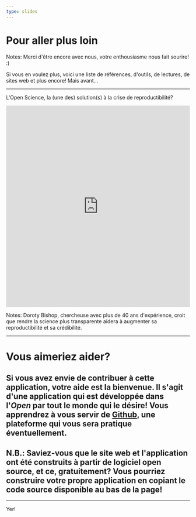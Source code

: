 ```yaml
---
type: slides
---
```

# Pour aller plus loin

Notes: Merci d'être encore avec nous, votre enthousiasme nous fait sourire! :)

Si vous en voulez plus, voici une liste de références, d'outils, de lectures, de sites web et plus encore! Mais avant...

---

L'Open Science, la (une des) solution(s) à la crise de reproductibilité?

<iframe width="100%" height="550" src="https://www.nature.com/articles/d41586-019-01307-2" frameborder="0" allow="accelerometer; autoplay; encrypted-media; gyroscope; picture-in-picture" allowfullscreen></iframe>

Notes: Doroty Bishop, chercheuse avec plus de 40 ans d'expérience, croit que rendre la science plus transparente aidera à augmenter sa reproductibilité et sa crédibilité.

---

<!-- .slide: data-background="https://media.giphy.com/media/KI9oNS4JBemyI/giphy.gif" data-background-size="contain" style="color:white" data-transition="zoom" -->

# Vous aimeriez aider?

## Si vous avez envie de contribuer à cette application, votre aide est la bienvenue. Il s'agit d'une application qui est développée dans l'*Open* par tout le monde qui le désire! Vous apprendrez à vous servir de [Github](https://github.com), une plateforme qui vous sera pratique éventuellement.

## N.B.: Saviez-vous que le site web et l'application ont été construits à partir de logiciel open source, et ce, gratuitement? Vous pourriez construire votre propre application en copiant le code source disponible au bas de la page!

---
Yer!
